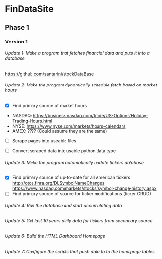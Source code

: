 # FinDataSite

## Phase 1

### Version 1

###### Update 1: Make a program that fetches financial data and puts it into a database

https://github.com/santarini/stockDataBase

###### Update 2: Make the program dynamically schedule fetch based on market hours
- [x] Find primary source of market hours
* NASDAQ: https://business.nasdaq.com/trade/US-Options/Holiday-Trading-Hours.html
* NYSE: https://www.nyse.com/markets/hours-calendars
* AMEX: ???? (Could assume they are the same)
- [ ] Scrape pages into useable files
- [ ] Convert scraped data into usable python data type


###### Update 3: Make the program automatically update tickers database

- [x] Find primary source of up-to-date for all American tickers
http://otce.finra.org/DLSymbolNameChanges
https://www.nasdaq.com/markets/stocks/symbol-change-history.aspx
- [ ] Find primary source of source for ticker modifications (ticker CRUD)

###### Update 4: Run the database and start accumulating data

###### Update 5: Get last 10 years daily data for tickers from secondary source

###### Update 6: Build the HTML Dashboard Homepage

###### Update 7: Configure the scripts that push data to to the homepage tables
